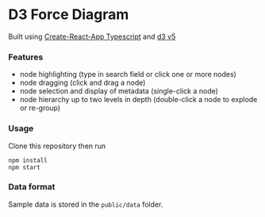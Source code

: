 # D3 Force Diagram

Built using [Create-React-App Typescript](https://github.com/wmonk/create-react-app-typescript) and [d3 v5](https://d3js.org/)

### Features
-   node highlighting (type in search field or click one or more nodes)
-   node dragging (click and drag a node)
-   node selection and display of metadata (single-click a node)
-   node hierarchy up to two levels in depth (double-click a node to explode or re-group)

### Usage
Clone this repository then run
```
npm install
npm start
```

### Data format
Sample data is stored in the `public/data` folder.